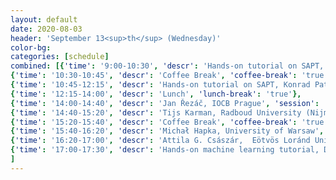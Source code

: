 ```yaml
---
layout: default
date: 2020-08-03
header: 'September 13<sup>th</sup> (Wednesday)'
color-bg: 
categories: [schedule]
combined: [{'time': '9:00-10:30', 'descr': 'Hands-on tutorial on SAPT, Konrad Patkowski, Auburn University' , 'tutorial': 'true'},
{'time': '10:30-10:45', 'descr': 'Coffee Break', 'coffee-break': 'true'},
{'time': '10:45-12:15', 'descr': 'Hands-on tutorial on SAPT, Konrad Patkowski, Auburn University', 'tutorial': 'true'},
{'time': '12:15-14:00', 'descr': 'Lunch', 'lunch-break': 'true'},
{'time': '14:00-14:40', 'descr': 'Jan Řezáč, IOCB Prague', 'session': 'Session 3: SAPT, Benchmarking, and More', 'talk': 'true'},
{'time': '14:40-15:20', 'descr': 'Tijs Karman, Radboud University (Nijmegen)', 'talk': 'true'},
{'time': '15:20-15:40', 'descr': 'Coffee Break', 'coffee-break': 'true'},
{'time': '15:40-16:20', 'descr': 'Michał Hapka, University of Warsaw', 'talk': 'true'},
{'time': '16:20-17:00', 'descr': 'Attila G. Császár,  Eötvös Loránd University', 'talk': 'true'},
{'time': '17:00-17:30', 'descr': 'Hands-on machine learning tutorial, Dahvyd Wing, University of Luxembourg', 'tutorial': 'true'}
]
---
```

